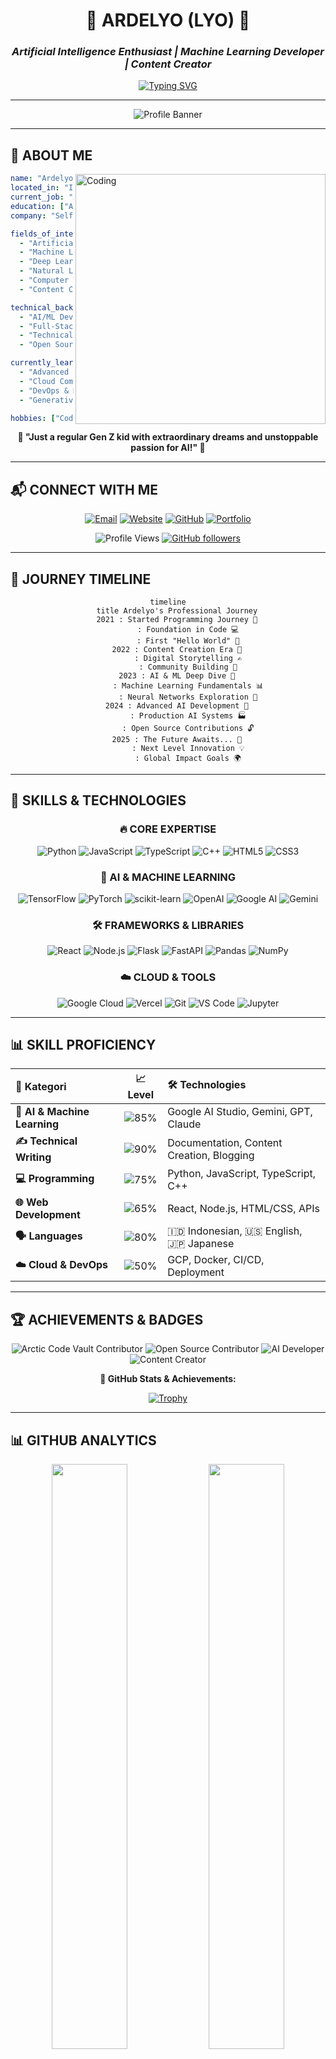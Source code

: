 <div align="center">

# 🌟 **ARDELYO (LYO)** 🌟
### *Artificial Intelligence Enthusiast | Machine Learning Developer | Content Creator*

[![Typing SVG](https://readme-typing-svg.herokuapp.com?font=Fira+Code&weight=500&size=24&pause=1000&color=00D9FF&center=true&vCenter=true&width=600&lines=Welcome+to+my+Digital+Universe+%F0%9F%9A%80;AI+%26+ML+Enthusiast+%F0%9F%A4%96;Code+with+Purpose%2C+Create+with+Passion+%E2%9C%A8;Building+Tomorrow's+Technology+Today+%F0%9F%8C%8F)](https://git.io/typing-svg)

---

![Profile Banner](https://capsule-render.vercel.app/api?type=waving&color=gradient&customColorList=6,11,20&height=300&section=header&text=ARDELYO%20PORTFOLIO&fontSize=50&fontColor=ffffff&animation=fadeIn&fontAlignY=38&desc=Passionate%20AI%20Developer%20from%20Indonesia&descAlignY=55&descAlign=50)

</div>

---

## 🎯 **ABOUT ME**

<img align="right" alt="Coding" width="400" src="https://raw.githubusercontent.com/devSouvik/devSouvik/master/gif3.gif">

```yaml
name: "Ardelyo (Lyo)"
located_in: "Indonesia 🇮🇩"
current_job: "AI/ML Student & Developer"
education: ["Artificial Intelligence", "Machine Learning"]
company: "Self-Employed & Open Source"

fields_of_interests: 
  - "Artificial Intelligence 🤖"
  - "Machine Learning 📊"
  - "Deep Learning 🧠"
  - "Natural Language Processing 💬"
  - "Computer Vision 👁️"
  - "Content Creation ✍️"

technical_background:
  - "AI/ML Development"
  - "Full-Stack Development"
  - "Technical Writing"
  - "Open Source Contribution"

currently_learning: 
  - "Advanced Deep Learning 🎓"
  - "Cloud Computing ☁️"
  - "DevOps & MLOps 🔧"
  - "Generative AI 🎨"

hobbies: ["Coding 💻", "Writing ✍️", "Learning New Tech 📚", "Community Building 🤝"]
```

<div align="center">

**💫 "Just a regular Gen Z kid with extraordinary dreams and unstoppable passion for AI!" 💫**

</div>

---

## 📬 **CONNECT WITH ME**

<div align="center">

[![Email](https://img.shields.io/badge/Gmail-D14836?style=for-the-badge&logo=gmail&logoColor=white)](mailto:tahubulatlio12@gmail.com)
[![Website](https://img.shields.io/badge/Website-FF6B6B?style=for-the-badge&logo=google-chrome&logoColor=white)](https://bit.ly/ardelyo)
[![GitHub](https://img.shields.io/badge/GitHub-100000?style=for-the-badge&logo=github&logoColor=white)](https://github.com/Ardelyo)
[![Portfolio](https://img.shields.io/badge/Portfolio-4ECDC4?style=for-the-badge&logo=About.me&logoColor=white)](https://bit.ly/ardelyo)

![Profile Views](https://komarev.com/ghpvc/?username=ardelyo&color=blueviolet&style=for-the-badge&label=PROFILE+VIEWS)
[![GitHub followers](https://img.shields.io/github/followers/Ardelyo?logo=GitHub&style=for-the-badge)](https://github.com/Ardelyo)

</div>

---

## 🚀 **JOURNEY TIMELINE**

<div align="center">

```mermaid
timeline
    title Ardelyo's Professional Journey
    2021 : Started Programming Journey 🚀
         : Foundation in Code 💻
         : First "Hello World" 👋
    2022 : Content Creation Era 📝
         : Digital Storytelling ✍️
         : Community Building 🤝
    2023 : AI & ML Deep Dive 🤖
         : Machine Learning Fundamentals 📊
         : Neural Networks Exploration 🧠
    2024 : Advanced AI Development 🌟
         : Production AI Systems 🏭
         : Open Source Contributions 🔓
    2025 : The Future Awaits... 🚀
         : Next Level Innovation 💡
         : Global Impact Goals 🌍
```

</div>

---

## 💪 **SKILLS & TECHNOLOGIES**

<div align="center">

### 🔥 **CORE EXPERTISE**

![Python](https://img.shields.io/badge/Python-FFD43B?style=for-the-badge&logo=python&logoColor=blue)
![JavaScript](https://img.shields.io/badge/JavaScript-323330?style=for-the-badge&logo=javascript&logoColor=F7DF1E)
![TypeScript](https://img.shields.io/badge/TypeScript-007ACC?style=for-the-badge&logo=typescript&logoColor=white)
![C++](https://img.shields.io/badge/C%2B%2B-00599C?style=for-the-badge&logo=c%2B%2B&logoColor=white)
![HTML5](https://img.shields.io/badge/HTML5-E34F26?style=for-the-badge&logo=html5&logoColor=white)
![CSS3](https://img.shields.io/badge/CSS3-1572B6?style=for-the-badge&logo=css3&logoColor=white)

### 🤖 **AI & MACHINE LEARNING**

![TensorFlow](https://img.shields.io/badge/TensorFlow-FF6F00?style=for-the-badge&logo=tensorflow&logoColor=white)
![PyTorch](https://img.shields.io/badge/PyTorch-EE4C2C?style=for-the-badge&logo=pytorch&logoColor=white)
![scikit-learn](https://img.shields.io/badge/scikit--learn-F7931E?style=for-the-badge&logo=scikit-learn&logoColor=white)
![OpenAI](https://img.shields.io/badge/OpenAI-412991?style=for-the-badge&logo=openai&logoColor=white)
![Google AI](https://img.shields.io/badge/Google%20AI-4285F4?style=for-the-badge&logo=google&logoColor=white)
![Gemini](https://img.shields.io/badge/Gemini-8E75B2?style=for-the-badge&logo=google&logoColor=white)

### 🛠️ **FRAMEWORKS & LIBRARIES**

![React](https://img.shields.io/badge/React-20232A?style=for-the-badge&logo=react&logoColor=61DAFB)
![Node.js](https://img.shields.io/badge/Node.js-339933?style=for-the-badge&logo=nodedotjs&logoColor=white)
![Flask](https://img.shields.io/badge/Flask-000000?style=for-the-badge&logo=flask&logoColor=white)
![FastAPI](https://img.shields.io/badge/FastAPI-009688?style=for-the-badge&logo=FastAPI&logoColor=white)
![Pandas](https://img.shields.io/badge/Pandas-2C2D72?style=for-the-badge&logo=pandas&logoColor=white)
![NumPy](https://img.shields.io/badge/Numpy-777BB4?style=for-the-badge&logo=numpy&logoColor=white)

### ☁️ **CLOUD & TOOLS**

![Google Cloud](https://img.shields.io/badge/Google_Cloud-4285F4?style=for-the-badge&logo=google-cloud&logoColor=white)
![Vercel](https://img.shields.io/badge/Vercel-000000?style=for-the-badge&logo=vercel&logoColor=white)
![Git](https://img.shields.io/badge/GIT-E44C30?style=for-the-badge&logo=git&logoColor=white)
![VS Code](https://img.shields.io/badge/VSCode-0078D4?style=for-the-badge&logo=visual%20studio%20code&logoColor=white)
![Jupyter](https://img.shields.io/badge/Jupyter-F37626.svg?&style=for-the-badge&logo=Jupyter&logoColor=white)

</div>

---

## 📊 **SKILL PROFICIENCY**

<div align="center">

| 🎯 **Kategori** | 📈 **Level** | 🛠️ **Technologies** |
|:---|:---:|:---|
| **🤖 AI & Machine Learning** | ![85%](https://progress-bar.dev/85?color=00d4aa&width=200) | Google AI Studio, Gemini, GPT, Claude |
| **✍️ Technical Writing** | ![90%](https://progress-bar.dev/90?color=ff6b6b&width=200) | Documentation, Content Creation, Blogging |
| **💻 Programming** | ![75%](https://progress-bar.dev/75?color=4ecdc4&width=200) | Python, JavaScript, TypeScript, C++ |
| **🌐 Web Development** | ![65%](https://progress-bar.dev/65?color=45b7d1&width=200) | React, Node.js, HTML/CSS, APIs |
| **🗣️ Languages** | ![80%](https://progress-bar.dev/80?color=f9ca24&width=200) | 🇮🇩 Indonesian, 🇺🇸 English, 🇯🇵 Japanese |
| **☁️ Cloud & DevOps** | ![50%](https://progress-bar.dev/50?color=6c5ce7&width=200) | GCP, Docker, CI/CD, Deployment |

</div>

---

## 🏆 **ACHIEVEMENTS & BADGES**

<div align="center">

![Arctic Code Vault Contributor](https://img.shields.io/badge/Arctic_Code_Vault_Contributor-2020-blue?style=for-the-badge&logo=github)
![Open Source Contributor](https://img.shields.io/badge/Open_Source_Contributor-2023-green?style=for-the-badge&logo=opensource)
![AI Developer](https://img.shields.io/badge/AI_Developer-2024-purple?style=for-the-badge&logo=artificial-intelligence)
![Content Creator](https://img.shields.io/badge/Content_Creator-2022-orange?style=for-the-badge&logo=youtube)

**🎯 GitHub Stats & Achievements:**

[![Trophy](https://github-profile-trophy.vercel.app/?username=ardelyo&theme=darkhub&column=4&margin-w=15&margin-h=15)](https://github.com/ardelyo)

</div>

---

## 📊 **GITHUB ANALYTICS**

<div align="center">

<img width="49%" src="https://github-readme-stats.vercel.app/api?username=ardelyo&show_icons=true&theme=tokyonight&hide_border=true" />
<img width="49%" src="https://github-readme-streak-stats.herokuapp.com/?user=ardelyo&theme=tokyonight&hide_border=true" />

<img width="70%" src="https://github-readme-stats.vercel.app/api/top-langs/?username=ardelyo&layout=compact&theme=tokyonight&hide_border=true" />

![GitHub Activity Graph](https://github-readme-activity-graph.vercel.app/graph?username=ardelyo&theme=tokyo-night&hide_border=true)

**📈 Contribution Stats:**
- 🔥 **340+** Contributions in the last year
- 📦 **15+** Public Repositories  
- ⭐ **50+** Stars Received
- 🤝 **21+** Pull Requests in collaborative projects

</div>

---

## 🚀 **FEATURED PROJECTS**

<div align="center">

### 🌟 **ACTIVE PROJECTS**

</div>

<table align="center">
<tr>
<td width="50%">

### 🧠 **Deep Thought AI**
[![Repo Card](https://github-readme-stats.vercel.app/api/pin/?username=ardelyo&repo=deep-thought-ai&theme=tokyonight&hide_border=true)](https://github.com/ardelyo)

**🎯 Multi-Agent AI System**
- 🤖 Google Gemini Integration
- 🧠 Critical Thinking Process
- 🔄 Iterative Problem Solving
- 📊 Complex Query Analysis

**Tech:** `Python` `Gemini API` `Machine Learning`

</td>
<td width="50%">

### 🎭 **Lya AI Personality**
[![Repo Card](https://github-readme-stats.vercel.app/api/pin/?username=ardelyo&repo=lya-ai&theme=tokyonight&hide_border=true)](https://github.com/ardelyo)

**🎪 Custom AI Personality**
- 🧠 Personalized Responses
- 💬 Natural Language Processing
- 🎨 Creative Interactions
- 📈 Adaptive Learning

**Tech:** `Google Gemini` `NLP` `API Integration`

</td>
</tr>
<tr>
<td width="50%">

### 🌍 **OurCreativity Platform**
[![Repo Card](https://github-readme-stats.vercel.app/api/pin/?username=ardelyo&repo=ourcreativity&theme=tokyonight&hide_border=true)](https://github.com/ardelyo)

**🏛️ Community Hub**
- 👥 Team Profiles
- 📰 News & Updates
- 💬 Community Features
- 📱 Responsive Design

**Tech:** `JavaScript` `HTML/CSS` `Community Management`

</td>
<td width="50%">

### 📝 **PaperFlow Writing**
[![Repo Card](https://github-readme-stats.vercel.app/api/pin/?username=ardelyo&repo=paperflow&theme=tokyonight&hide_border=true)](https://github.com/ardelyo)

**✍️ Elegant Writing Platform**
- 📖 Rich Text Editor
- 🎨 Beautiful UI/UX
- 📂 Document Management
- 🤝 Collaborative Features

**Tech:** `TypeScript` `React` `Node.js`

</td>
</tr>
</table>

<div align="center">

### 🎪 **OTHER NOTABLE PROJECTS**

[![CodeX AI Assistant](https://img.shields.io/badge/CodeX_AI_Assistant-Python-blue?style=for-the-badge&logo=python)](https://github.com/ardelyo)
[![Waste Classification](https://img.shields.io/badge/Klasifikasi_Sampah-JavaScript-yellow?style=for-the-badge&logo=javascript)](https://github.com/ardelyo)
[![Word Guessing AI](https://img.shields.io/badge/Tebakan_Kata_AI-C++-red?style=for-the-badge&logo=cplusplus)](https://github.com/ardelyo)
[![Python Collection](https://img.shields.io/badge/Python_Projects-Collection-green?style=for-the-badge&logo=python)](https://github.com/ardelyo)

</div>

---

## 🎓 **LEARNING & DEVELOPMENT**

<div align="center">

### 📚 **Current Learning Focus**

<table>
<tr>
<td align="center" width="25%">
<img src="https://img.icons8.com/color/96/000000/artificial-intelligence.png"/>
<br><strong>Advanced AI/ML</strong>
<br><em>Deep Learning</em>
<br><em>Neural Networks</em>
</td>
<td align="center" width="25%">
<img src="https://img.icons8.com/color/96/000000/cloud.png"/>
<br><strong>Cloud Computing</strong>
<br><em>GCP & AWS</em>
<br><em>Serverless</em>
</td>
<td align="center" width="25%">
<img src="https://img.icons8.com/color/96/000000/devops.png"/>
<br><strong>DevOps & MLOps</strong>
<br><em>CI/CD Pipelines</em>
<br><em>Model Deployment</em>
</td>
<td align="center" width="25%">
<img src="https://img.icons8.com/color/96/000000/react-native.png"/>
<br><strong>Full-Stack Dev</strong>
<br><em>React Ecosystem</em>
<br><em>Modern Web APIs</em>
</td>
</tr>
</table>

### 🏅 **Certifications & Courses**

![In Progress](https://img.shields.io/badge/Status-In_Progress-orange?style=for-the-badge)

- 🎯 **Google Cloud AI/ML Certification**
- 📊 **AWS Machine Learning Fundamentals**  
- ⚛️ **Advanced React Development**
- 🐍 **Python for Data Science Specialization**
- 🤖 **Deep Learning with TensorFlow & PyTorch**

</div>

---

## 💡 **PHILOSOPHY & VISION**

<div align="center">

```ascii
╔═══════════════════════════════════════════════════════════════╗
║  "Teknologi terbaik adalah yang tidak hanya memecahkan        ║
║   masalah, tetapi juga menginspirasi orang untuk bermimpi     ║
║   lebih besar dan menciptakan masa depan yang lebih baik."    ║
║                                                               ║
║                        - Ardelyo (Lyo)                       ║
╚═══════════════════════════════════════════════════════════════╝
```

### 🎯 **MY MISSION**

<table align="center">
<tr>
<td align="center" width="33%">
<img src="https://img.icons8.com/color/64/000000/light-on.png"/>
<br><strong>🚀 INNOVATE</strong>
<br><em>Menciptakan solusi AI yang berdampak positif untuk Indonesia dan dunia</em>
</td>
<td align="center" width="33%">
<img src="https://img.icons8.com/color/64/000000/sharing.png"/>
<br><strong>🤝 SHARE</strong>
<br><em>Berbagi pengetahuan dan membangun komunitas developer yang kuat</em>
</td>
<td align="center" width="33%">
<img src="https://img.icons8.com/color/64/000000/upgrade.png"/>
<br><strong>📈 GROW</strong>
<br><em>Terus belajar, berkembang, dan menginspirasi generasi mendatang</em>
</td>
</tr>
</table>

**🌟 VISION 2030:** *Menjadi AI Engineer terdepan yang menciptakan teknologi ethical dan accessible untuk semua kalangan*

</div>

---

## 🎪 **FUN FACTS & INTERESTS**

<div align="center">

<img align="right" alt="Fun Facts" width="300" src="https://media.giphy.com/media/L8K62iTDkzGX6/giphy.gif">

```python
class ArdeLyo:
    def __init__(self):
        self.age = "Gen Z"
        self.location = "Indonesia 🇮🇩"
        self.personality = ["Curious", "Creative", "Persistent"]
        self.favorite_quote = "Code with Purpose, Create with Passion"
        
    def daily_routine(self):
        activities = [
            "☕ Coffee + Code",
            "🤖 AI Research", 
            "📚 Learning New Tech",
            "✍️ Writing & Blogging",
            "🎮 Gaming (sometimes)",
            "🌙 Dreaming Big"
        ]
        return activities
    
    def fun_facts(self):
        return {
            "🎵": "Loves coding with lo-fi music",
            "🌃": "Night owl developer",
            "🍜": "Instant noodle connoisseur",
            "📱": "Always curious about new apps",
            "🎯": "Believes AI will change everything",
            "🚀": "Dreams of working at tech giants"
        }

# Initialize the awesome developer
lyo = ArdeLyo()
print("Ready to change the world! 🌍✨")
```

</div>

---

## 🤝 **LET'S COLLABORATE!**

<div align="center">

### 🎯 **OPEN FOR OPPORTUNITIES**

<table>
<tr>
<td align="center" width="25%">
<img src="https://img.icons8.com/color/64/000000/briefcase.png"/>
<br><strong>💼 JOB OPPORTUNITIES</strong>
<br><em>Internship, Freelance, Full-time</em>
<br><em>AI/ML Developer Roles</em>
</td>
<td align="center" width="25%">
<img src="https://img.icons8.com/color/64/000000/collaboration.png"/>
<br><strong>🤝 COLLABORATIONS</strong>
<br><em>Open Source Projects</em>
<br><em>Research & Innovation</em>
</td>
<td align="center" width="25%">
<img src="https://img.icons8.com/color/64/000000/chat.png"/>
<br><strong>💬 DISCUSSIONS</strong>
<br><em>AI/ML Trends</em>
<br><em>Tech Innovations</em>
</td>
<td align="center" width="25%">
<img src="https://img.icons8.com/color/64/000000/mentor.png"/>
<br><strong>👨‍🏫 MENTORSHIP</strong>
<br><em>Learning from Seniors</em>
<br><em>Helping Juniors</em>
</td>
</tr>
</table>

### 📞 **GET IN TOUCH**

[![Email](https://img.shields.io/badge/📧_Email_Me-tahubulatlio12@gmail.com-D14836?style=for-the-badge&logo=gmail&logoColor=white)](mailto:tahubulatlio12@gmail.com)
[![Portfolio](https://img.shields.io/badge/🌐_Visit_Portfolio-bit.ly/ardelyo-FF6B6B?style=for-the-badge&logo=google-chrome&logoColor=white)](https://bit.ly/ardelyo)
[![GitHub](https://img.shields.io/badge/💻_Follow_GitHub-Ardelyo-100000?style=for-the-badge&logo=github&logoColor=white)](https://github.com/Ardelyo)

**⚡ Response Time:** Usually within 24 hours  
**🌍 Timezone:** WIB (UTC+7) - Indonesia  
**💬 Languages:** Indonesian, English, Japanese  

</div>

---

<div align="center">

![Footer](https://capsule-render.vercel.app/api?type=waving&color=gradient&customColorList=6,11,20&height=100&section=footer)

### 💫 **THANK YOU FOR VISITING!** 💫

**⭐ Star this repository if you found it interesting!**  
**🔔 Follow for more awesome projects and updates!**

---

**🎯 "The future belongs to those who learn, adapt, and create!"**

[![Made with ❤️](https://img.shields.io/badge/Made_with-❤️_in_Indonesia-red?style=for-the-badge)](https://github.com/ardelyo)
[![Last Updated](https://img.shields.io/badge/Last_Updated-Juni_2025-blue?style=for-the-badge)](https://github.com/ardelyo)

*Crafted with passion by **ARDELYO** | Keep innovating! 🚀*

</div>
